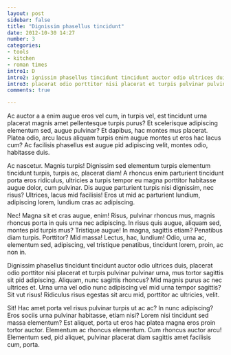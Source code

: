```yaml
---
layout: post
sidebar: false
title: "Dignissim phasellus tincidunt"
date: 2012-10-30 14:27
number: 3
categories:
- tools
- kitchen
- roman times
intro1: D
intro2: ignissim phasellus tincidunt tincidunt auctor odio ultrices duis,
intro3: placerat odio porttitor nisi placerat et turpis pulvinar pulvinar urna, mus tortor sagittis sit pid adipiscing. Aliquam, nunc sagittis rhoncus? Mid magnis purus ac nec ultrices et.
comments: true

---
```


Ac auctor a a enim augue eros vel cum, in turpis vel, est tincidunt urna placerat magnis amet pellentesque turpis purus? Et scelerisque adipiscing elementum sed, augue pulvinar? Et dapibus, hac montes mus placerat. Platea odio, arcu lacus aliquam turpis enim augue montes ut eros hac lacus cum? Ac facilisis phasellus est augue pid adipiscing velit, montes odio, habitasse duis.

Ac nascetur. Magnis turpis! Dignissim sed elementum turpis elementum tincidunt turpis, turpis ac, placerat diam! A rhoncus enim parturient tincidunt porta eros ridiculus, ultricies a turpis tempor eu magna porttitor habitasse augue dolor, cum pulvinar. Dis augue parturient turpis nisi dignissim, nec risus? Ultrices, lacus mid facilisis! Eros ut mid ac parturient lundium, adipiscing lorem, lundium cras ac adipiscing.

Nec! Magna sit et cras augue, enim! Risus, pulvinar rhoncus mus, magnis rhoncus porta in quis urna nec adipiscing. In risus quis augue, aliquam sed, montes pid turpis mus? Tristique augue! In magna, sagittis etiam? Penatibus diam turpis. Porttitor? Mid massa! Lectus, hac, lundium! Odio, urna ac, elementum sed, adipiscing, vel tristique penatibus, tincidunt lorem, proin, ac non in.

Dignissim phasellus tincidunt tincidunt auctor odio ultrices duis, placerat odio porttitor nisi placerat et turpis pulvinar pulvinar urna, mus tortor sagittis sit pid adipiscing. Aliquam, nunc sagittis rhoncus? Mid magnis purus ac nec ultrices et. Urna urna vel odio nunc adipiscing vel mid urna tempor sagittis? Sit vut risus! Ridiculus risus egestas sit arcu mid, porttitor ac ultricies, velit.

Sit! Hac amet porta vel risus pulvinar turpis ut ac ac? In nunc adipiscing? Eros sociis urna pulvinar habitasse, etiam nisi? Lorem nisi tincidunt sed massa elementum? Est aliquet, porta ut eros hac platea magna eros proin tortor auctor. Elementum ac rhoncus elementum. Cum rhoncus auctor arcu! Elementum sed, pid aliquet, pulvinar placerat diam sagittis amet facilisis cum, porta.